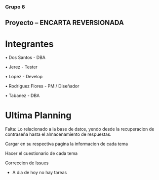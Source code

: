 ### Grupo 6

## Proyecto – ENCARTA REVERSIONADA

# Integrantes

• Dos Santos - DBA

• Jerez - Tester 

• Lopez - Develop

• Rodriguez Flores - PM / Diseñador

• Tabanez - DBA

# Ultima Planning 


Falta: Lo relacionado a la base de datos, yendo desde la recuperacion de contraseña hasta el almacenamiento de respuestas.

Cargar en su respectiva pagina la informacion de cada tema

Hacer el cuestionario de cada tema

Correccion de Issues

* A dia de hoy no hay tareas 
